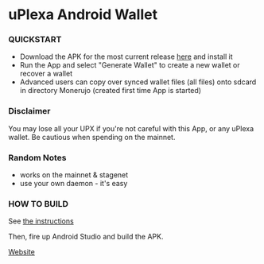 # uPlexa Android Wallet


### QUICKSTART
- Download the APK for the most current release [here](https://github.com/uplexa/upxwallet/releases) and install it
- Run the App and select "Generate Wallet" to create a new wallet or recover a wallet
- Advanced users can copy over synced wallet files (all files) onto sdcard in directory Monerujo (created first time App is started)

### Disclaimer
You may lose all your UPX if you're not careful with this App, or any uPlexa wallet. Be cautious when spending on the mainnet.

### Random Notes
- works on the mainnet & stagenet
- use your own daemon - it's easy

### HOW TO BUILD

See [the instructions](doc/BUILDING-external-libs.md)

Then, fire up Android Studio and build the APK.

[Website](https://uplexa.com)
